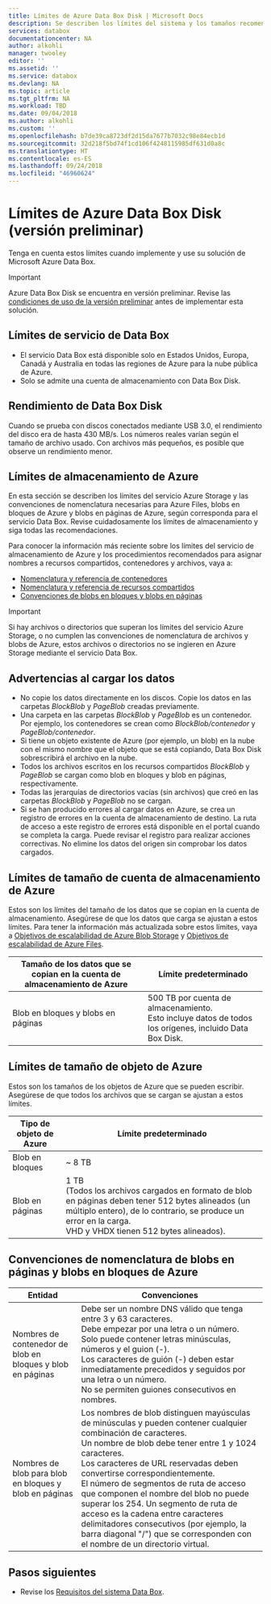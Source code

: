 ```yaml
---
title: Límites de Azure Data Box Disk | Microsoft Docs
description: Se describen los límites del sistema y los tamaños recomendados de Microsoft Azure Data Box Disk.
services: databox
documentationcenter: NA
author: alkohli
manager: twooley
editor: ''
ms.assetid: ''
ms.service: databox
ms.devlang: NA
ms.topic: article
ms.tgt_pltfrm: NA
ms.workload: TBD
ms.date: 09/04/2018
ms.author: alkohli
ms.custom: ''
ms.openlocfilehash: b7de39ca8723df2d15da7677b7032c98e84ecb1d
ms.sourcegitcommit: 32d218f5bd74f1cd106f4248115985df631d0a8c
ms.translationtype: HT
ms.contentlocale: es-ES
ms.lasthandoff: 09/24/2018
ms.locfileid: "46960624"
---
```

# <a name="azure-data-box-disk-limits-preview"></a>Límites de Azure Data Box Disk (versión preliminar)


Tenga en cuenta estos límites cuando implemente y use su solución de Microsoft Azure Data Box. 

> [!IMPORTANT] 
> Azure Data Box Disk se encuentra en versión preliminar. Revise las [condiciones de uso de la versión preliminar](https://azure.microsoft.com/support/legal/preview-supplemental-terms/) antes de implementar esta solución. 


## <a name="data-box-service-limits"></a>Límites de servicio de Data Box

 - El servicio Data Box está disponible solo en Estados Unidos, Europa, Canadá y Australia en todas las regiones de Azure para la nube pública de Azure.
 - Solo se admite una cuenta de almacenamiento con Data Box Disk.

## <a name="data-box-disk-performance"></a>Rendimiento de Data Box Disk

Cuando se prueba con discos conectados mediante USB 3.0, el rendimiento del disco era de hasta 430 MB/s. Los números reales varían según el tamaño de archivo usado. Con archivos más pequeños, es posible que observe un rendimiento menor.

## <a name="azure-storage-limits"></a>Límites de almacenamiento de Azure

En esta sección se describen los límites del servicio Azure Storage y las convenciones de nomenclatura necesarias para Azure Files, blobs en bloques de Azure y blobs en páginas de Azure, según corresponda para el servicio Data Box. Revise cuidadosamente los límites de almacenamiento y siga todas las recomendaciones.

Para conocer la información más reciente sobre los límites del servicio de almacenamiento de Azure y los procedimientos recomendados para asignar nombres a recursos compartidos, contenedores y archivos, vaya a:

- [Nomenclatura y referencia de contenedores](https://docs.microsoft.com/rest/api/storageservices/naming-and-referencing-containers--blobs--and-metadata)
- [Nomenclatura y referencia de recursos compartidos](https://docs.microsoft.com/rest/api/storageservices/naming-and-referencing-shares--directories--files--and-metadata)
- [Convenciones de blobs en bloques y blobs en páginas](https://docs.microsoft.com/rest/api/storageservices/understanding-block-blobs--append-blobs--and-page-blobs)

> [!IMPORTANT]
> Si hay archivos o directorios que superan los límites del servicio Azure Storage, o no cumplen las convenciones de nomenclatura de archivos y blobs de Azure, estos archivos o directorios no se ingieren en Azure Storage mediante el servicio Data Box.

## <a name="data-upload-caveats"></a>Advertencias al cargar los datos

- No copie los datos directamente en los discos. Copie los datos en las carpetas *BlockBlob* y *PageBlob* creadas previamente.
- Una carpeta en las carpetas *BlockBlob* y *PageBlob* es un contenedor. Por ejemplo, los contenedores se crean como *BlockBlob/contenedor* y *PageBlob/contenedor*.
- Si tiene un objeto existente de Azure (por ejemplo, un blob) en la nube con el mismo nombre que el objeto que se está copiando, Data Box Disk sobrescribirá el archivo en la nube.
- Todos los archivos escritos en los recursos compartidos *BlockBlob* y *PageBlob* se cargan como blob en bloques y blob en páginas, respectivamente.
- Todas las jerarquías de directorios vacías (sin archivos) que creó en las carpetas *BlockBlob* y *PageBlob* no se cargan.
- Si se han producido errores al cargar datos en Azure, se crea un registro de errores en la cuenta de almacenamiento de destino. La ruta de acceso a este registro de errores está disponible en el portal cuando se completa la carga. Puede revisar el registro para realizar acciones correctivas. No elimine los datos del origen sin comprobar los datos cargados.

## <a name="azure-storage-account-size-limits"></a>Límites de tamaño de cuenta de almacenamiento de Azure

Estos son los límites del tamaño de los datos que se copian en la cuenta de almacenamiento. Asegúrese de que los datos que carga se ajustan a estos límites. Para tener la información más actualizada sobre estos límites, vaya a [Objetivos de escalabilidad de Azure Blob Storage](https://docs.microsoft.com/en-us/azure/storage/common/storage-scalability-targets#azure-blob-storage-scale-targets) y [Objetivos de escalabilidad de Azure Files](https://docs.microsoft.com/en-us/azure/storage/common/storage-scalability-targets#azure-files-scale-targets).

| Tamaño de los datos que se copian en la cuenta de almacenamiento de Azure                      | Límite predeterminado          |
|---------------------------------------------------------------------|------------------------|
| Blob en bloques y blobs en páginas                                            | 500 TB por cuenta de almacenamiento. <br> Esto incluye datos de todos los orígenes, incluido Data Box Disk.|


## <a name="azure-object-size-limits"></a>Límites de tamaño de objeto de Azure

Estos son los tamaños de los objetos de Azure que se pueden escribir. Asegúrese de que todos los archivos que se cargan se ajustan a estos límites.

| Tipo de objeto de Azure | Límite predeterminado                                             |
|-------------------|-----------------------------------------------------------|
| Blob en bloques        | ~ 8 TB                                                 |
| Blob en páginas         | 1 TB <br> (Todos los archivos cargados en formato de blob en páginas deben tener 512 bytes alineados (un múltiplo entero), de lo contrario, se produce un error en la carga. <br> VHD y VHDX tienen 512 bytes alineados). |


## <a name="azure-block-blob-and-page-blob-naming-conventions"></a>Convenciones de nomenclatura de blobs en páginas y blobs en bloques de Azure

| Entidad                                       | Convenciones                                                                                                                                                                                                                                                                                                               |
|----------------------------------------------|---------------------------------------------------------------------------------------------------------------------------------------------------------------------------------------------------------------------------------------------------------------------------------------------------------------------------|
| Nombres de contenedor de blob en bloques y blob en páginas | Debe ser un nombre DNS válido que tenga entre 3 y 63 caracteres. <br>  Debe empezar por una letra o un número. <br> Solo puede contener letras minúsculas, números y el guion (-). <br> Los caracteres de guión (-) deben estar inmediatamente precedidos y seguidos por una letra o un número. <br> No se permiten guiones consecutivos en nombres. |
| Nombres de blob para blob en bloques y blob en páginas      | Los nombres de blob distinguen mayúsculas de minúsculas y pueden contener cualquier combinación de caracteres. <br> Un nombre de blob debe tener entre 1 y 1024 caracteres. <br> Los caracteres de URL reservadas deben convertirse correspondientemente. <br>El número de segmentos de ruta de acceso que componen el nombre del blob no puede superar los 254. Un segmento de ruta de acceso es la cadena entre caracteres delimitadores consecutivos (por ejemplo, la barra diagonal "/") que se corresponden con el nombre de un directorio virtual. |


## <a name="next-steps"></a>Pasos siguientes
* Revise los [Requisitos del sistema Data Box](data-box-system-requirements.md).
